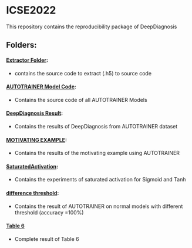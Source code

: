 # ICSE2022
This repository contains the reproducibility package of DeepDiagnosis


## Folders:
#### [Extractor Folder](https://github.com/DeepDiagnosis/ICSE2022/tree/main/Extractor): 
* contains the source code to extract (.h5) to source code
#### [AUTOTRAINER Model Code](https://github.com/DeepDiagnosis/ICSE2022/tree/main/AUTOTRAINER%20Model%20Code):
* Contains the source code of all AUTOTRAINER Models
#### [DeepDiagnosis Result](https://github.com/DeepDiagnosis/ICSE2022/tree/main/DeepDiagnosis%20Result):
* Contains the results of DeepDiagnosis from AUTOTRAINER dataset
#### [MOTIVATING EXAMPLE](https://github.com/DeepDiagnosis/ICSE2022/tree/main/MOTIVATING%20EXAMPLE/31880720):
* Contains the results of the motivating example using AUTOTRAINER
#### [SaturatedActivation](https://github.com/DeepDiagnosis/ICSE2022/tree/main/SaturatedActivation):
* Contains the experiments of saturated activation for Sigmoid and Tanh
#### [difference threshold](https://github.com/DeepDiagnosis/ICSE2022/tree/main/difference%20threshold):
* Contains the result of AUTOTRAINER on normal models with different threshold (accuracy =100%)
#### [Table 6](https://github.com/DeepDiagnosis/ICSE2022/tree/main/Table%206)
* Complete result of Table 6




